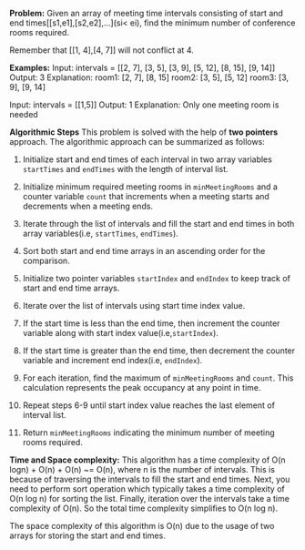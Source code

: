 **Problem:**
Given an array of meeting time intervals consisting of start and end times[[s1,e1],[s2,e2],...](si< ei), find the minimum number of conference rooms required.

Remember that [[1, 4],[4, 7]] will not conflict at 4.

**Examples:**
Input: intervals = [[2, 7], [3, 5], [3, 9], [5, 12], [8, 15], [9, 14]]
Output: 3
Explanation: 
room1: [2, 7], [8, 15]
room2: [3, 5], [5, 12]
room3: [3, 9], [9, 14]

Input: intervals = [[1,5]]
Output: 1
Explanation: 
Only one meeting room is needed

**Algorithmic Steps**
This problem is solved with the help of **two pointers** approach. The algorithmic approach can be summarized as follows:

1. Initialize start and end times of each interval in two array variables `startTimes` and `endTimes`  with the length of interval list.

2. Initialize minimum required meeting rooms in `minMeetingRooms` and a counter variable `count` that increments when a meeting starts and decrements when a meeting ends.

3. Iterate through the list of intervals and fill the start and end times in both array variables(i.e, `startTimes`, `endTimes`).

4. Sort both start and end time arrays in an ascending order for the comparison.

5. Initialize two pointer variables `startIndex` and `endIndex` to keep track of start and end time arrays.

6. Iterate over the list of intervals using start time index value.

7. If the start time is less than the end time, then increment the counter variable along with start index value(i.e,`startIndex`).

8. If the start time is greater than the end time, then decrement the counter variable and increment end index(i.e, `endIndex`).

9. For each iteration, find the maximum of `minMeetingRooms` and `count`. This calculation represents the peak occupancy at any point in time.

10. Repeat steps 6-9 until start index value reaches the last element of interval list.

11. Return `minMeetingRooms` indicating the minimum number of meeting rooms required.


**Time and Space complexity:**
This algorithm has a time complexity of O(n logn) + O(n) + O(n) ~= O(n), where n is the number of intervals. This is because of traversing the intervals to fill the start and end times. Next, you need to perform sort operation which typically takes a time complexity of O(n log n) for sorting the list. Finally, iteration over the intervals take a time complexity of O(n). So the total time complexity simplifies to O(n log n).

The space complexity of this algorithm is O(n) due to the usage of two arrays for storing the start and end times.